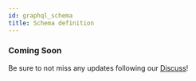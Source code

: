 ```yaml
---
id: graphql_schema
title: Schema definition
---
```


### Coming Soon
Be sure to not miss any updates following our [Discuss](https://discuss.animeshon.com)!